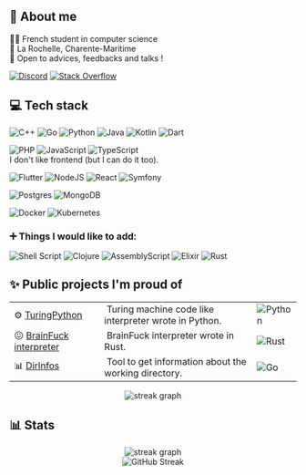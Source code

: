 ## 🧑 About me

🧑‍🎓 French student in computer science <br />
📍 La Rochelle, Charente-Maritime <br />
📩 Open to advices, feedbacks and talks !<br />

[![Discord](https://img.shields.io/badge/Discord-%237289DA.svg?style=for-the-badge&logo=discord&logoColor=white)](https://discord.com/users/222759699626328064) [![Stack Overflow](https://img.shields.io/badge/-Stackoverflow-FE7A16?style=for-the-badge&logo=stack-overflow&logoColor=white)](https://stackoverflow.com/users/11555878/artemis)

## 💻 Tech stack

![C++](https://img.shields.io/badge/-C++-%2300599C.svg?style=for-the-badge&logo=c%2B%2B&logoColor=white) ![Go](https://img.shields.io/badge/go-%2300ADD8.svg?style=for-the-badge&logo=go&logoColor=white) ![Python](https://img.shields.io/badge/python-3670A0?style=for-the-badge&logo=python&logoColor=ffdd54) ![Java](https://img.shields.io/badge/java-%23ED8B00.svg?style=for-the-badge&logo=openjdk&logoColor=white) ![Kotlin](https://img.shields.io/badge/kotlin-%237F52FF.svg?style=for-the-badge&logo=kotlin&logoColor=white) ![Dart](https://img.shields.io/badge/dart-%230175C2.svg?style=for-the-badge&logo=dart&logoColor=white)

![PHP](https://img.shields.io/badge/php-%23777BB4.svg?style=for-the-badge&logo=php&logoColor=white) ![JavaScript](https://img.shields.io/badge/javascript-%23323330.svg?style=for-the-badge&logo=javascript&logoColor=%23F7DF1E) ![TypeScript](https://img.shields.io/badge/typescript-%23007ACC.svg?style=for-the-badge&logo=typescript&logoColor=white) <br />
I don't like frontend (but I can do it too).

![Flutter](https://img.shields.io/badge/Flutter-%2302569B.svg?style=for-the-badge&logo=Flutter&logoColor=white) ![NodeJS](https://img.shields.io/badge/node.js-6DA55F?style=for-the-badge&logo=node.js&logoColor=white) ![React](https://img.shields.io/badge/react-%2320232a.svg?style=for-the-badge&logo=react&logoColor=%2361DAFB) ![Symfony](https://img.shields.io/badge/symfony-%23000000.svg?style=for-the-badge&logo=symfony&logoColor=white)

![Postgres](https://img.shields.io/badge/postgres-%23316192.svg?style=for-the-badge&logo=postgresql&logoColor=white) ![MongoDB](https://img.shields.io/badge/MongoDB-%234ea94b.svg?style=for-the-badge&logo=mongodb&logoColor=white)

![Docker](https://img.shields.io/badge/docker-%230db7ed.svg?style=for-the-badge&logo=docker&logoColor=white) ![Kubernetes](https://img.shields.io/badge/kubernetes-%23326ce5.svg?style=for-the-badge&logo=kubernetes&logoColor=white)

### ➕ Things I would like to add:

![Shell Script](https://img.shields.io/badge/shell_script-%23121011.svg?style=for-the-badge&logo=gnu-bash&logoColor=white) ![Clojure](https://img.shields.io/badge/Clojure-%23Clojure.svg?style=for-the-badge&logo=Clojure&logoColor=Clojure) ![AssemblyScript](https://img.shields.io/badge/assembly%20script-%23000000.svg?style=for-the-badge&logo=assemblyscript&logoColor=white) ![Elixir](https://img.shields.io/badge/elixir-%234B275F.svg?style=for-the-badge&logo=elixir&logoColor=white) ![Rust](https://img.shields.io/badge/rust-%23000000.svg?style=for-the-badge&logo=rust&logoColor=white)

## ✨ Public projects I'm proud of

<table>
  <tbody>
    <tr>
      <td>⚙️ <a href="https://github.com/Lukaribou/TuringPython">TuringPython</a></td>
      <td>&nbsp;Turing machine code like interpreter wrote in Python.</td>
      <td><img src="https://img.shields.io/badge/python-3670A0?style=for-the-badge&logo=python&logoColor=ffdd54" alt="Python" /></td>
    </tr>
    <tr>
      <td>😖 <a href="https://github.com/Lukaribou/BrainfuckInterpreter">BrainFuck interpreter</a></td>
      <td>&nbsp;BrainFuck interpreter wrote in Rust.</td>
      <td><img src="https://img.shields.io/badge/rust-%23000000.svg?style=for-the-badge&logo=rust&logoColor=white" alt="Rust" /></td>
    </tr>
    <tr>
      <td>📊 <a href="https://github.com/Lukaribou/DirInfos">DirInfos</a></td>
      <td>&nbsp;Tool to get information about the working directory.</td>
      <td><img src="https://img.shields.io/badge/go-%2300ADD8.svg?style=for-the-badge&logo=go&logoColor=white" alt="Go" /></td>
    </tr>
  </tbody>
</table>

<div align="center">
  <img src="https://github-readme-stats.vercel.app/api/top-langs/?username=Lukaribou&theme=dark&hide_border=true&include_all_commits=true&count_private=true&layout=compact" alt="streak graph" />
</div>

## 📊 Stats

<div align="center">
  <img src="https://github-readme-stats.vercel.app/api?username=Lukaribou&show_icons=true&theme=dark&hide=stars,contribs&hide_rank=true&include_all_commits=true&hide_border=true" alt="streak graph" />
  <br />
  <img src="https://github-readme-streak-stats.herokuapp.com?user=Lukaribou&theme=dark&hide_border=true&card_width=200&hide_current_streak=true&hide_longest_streak=true" alt="GitHub Streak" />
</div>

